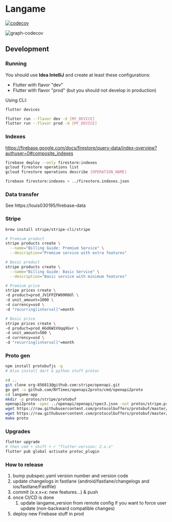 # Langame

[![codecov](https://codecov.io/gh/langa-me/langame-app/branch/main/graph/badge.svg?token=4LVXERDQ5U)](https://codecov.io/gh/langa-me/langame-app)

![graph-codecov](https://codecov.io/gh/langa-me/langame-app/branch/main/graphs/sunburst.svg?token=4LVXERDQ5U)

## Development

### Running

You should use **Idea IntelliJ** and create at least these configurations:
- Flutter with flavor "dev"
- Flutter with flavor "prod" (but you should not develop in production)

Using CLI:
```bash
flutter devices
```
```bash
flutter run --flavor dev -d [MY_DEVICE]
flutter run --flavor prod -d [MY_DEVICE]
```


### Indexes

https://firebase.google.com/docs/firestore/query-data/index-overview?authuser=0#composite_indexes

```bash
firebase deploy --only firestore:indexes
gcloud firestore operations list
gcloud firestore operations describe [OPERATION_NAME]
```

```bash
firebase firestore:indexes > ../firestore.indexes.json
```

### Data transfer

See https://louis030195/firebase-data


### Stripe

```bash
brew install stripe/stripe-cli/stripe
```

```bash
# Premium product
stripe products create \
  --name="Billing Guide: Premium Service" \
  --description="Premium service with extra features"

# Basic product
stripe products create \
  --name="Billing Guide: Basic Service" \
  --description="Basic service with minimum features"

# Premium price
stripe prices create \
-d product=prod_JV1FPZFW99R0Ol \
-d unit_amount=1000 \
-d currency=usd \
-d "recurring[interval]"=month

# Basic price
stripe prices create \
-d product=prod_HGd6W1VUqqXGvr \
-d unit_amount=500 \
-d currency=usd \
-d "recurring[interval]"=month
```

### Proto gen

```bash
npm install protobufjs -g
# Also install dart & python stuff protoc
```

```bash
cd ..
git clone org-856813@github.com:stripe/openapi.git
go get -u github.com/NYTimes/openapi2proto/cmd/openapi2proto
cd langame-app
mkdir -p protos/stripe/protobuf
openapi2proto -spec ../openapi/openapi/spec3.json -out protos/stripe.proto
wget https://raw.githubusercontent.com/protocolbuffers/protobuf/master/src/google/protobuf/empty.proto -P protos/google/protobuf
wget https://raw.githubusercontent.com/protocolbuffers/protobuf/master/src/google/protobuf/timestamp.proto -P protos/google/protobuf
make proto
```

### Upgrades

```bash
flutter upgrade
# then cmd + shift + r "flutter-version: 2.x.x"
flutter pub global activate protoc_plugin
```

### How to release

1. bump pubspec.yaml version number and version code
2. update changelogs in fastlane (android/fastlane/changelogs and ios/fastlane/Fastfile)
3. commit (x.x.x+x: new features...) & push
4. once CI/CD is done
   1. update langame_version from remote config if you want to force user update (non-backward compatible changes)
5. deploy new Firebase stuff in prod
